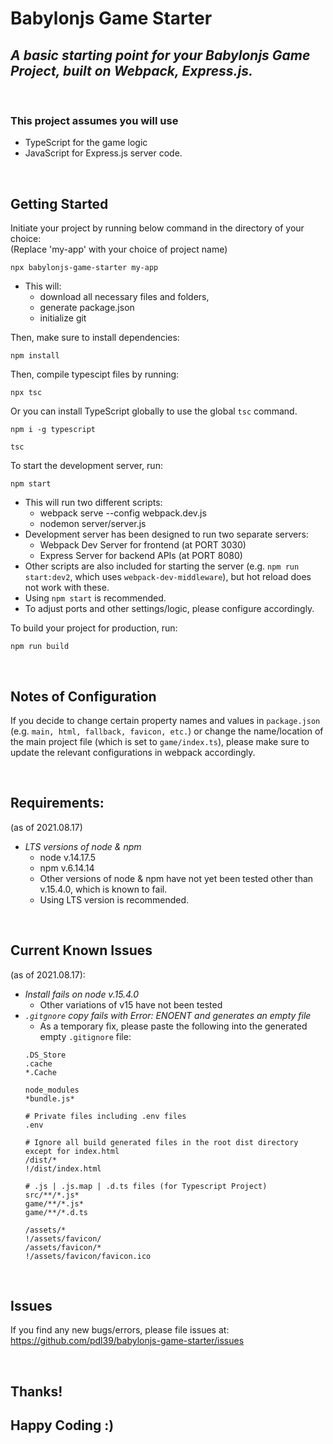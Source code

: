 # Babylonjs Game Starter

## *A basic starting point for your Babylonjs Game Project, built on Webpack, Express.js.*

<br/>

### This project assumes you will use

- TypeScript for the game logic
- JavaScript for Express.js server code.

<br/>

## Getting Started

Initiate your project by running below command in the directory of your choice:
<br/>
(Replace 'my-app' with your choice of project name)

```
npx babylonjs-game-starter my-app
```

- This will:
  - download all necessary files and folders,
  - generate package.json
  - initialize git

Then, make sure to install dependencies:

```
npm install
```

Then, compile typescipt files by running:

```
npx tsc
```

Or you can install TypeScript globally to use the global `tsc` command.

```
npm i -g typescript
```

```
tsc
```

To start the development server, run:

```
npm start
```
- This will run two different scripts:
  - webpack serve --config webpack.dev.js
  - nodemon server/server.js
- Development server has been designed to run two separate servers:
  - Webpack Dev Server for frontend (at PORT 3030)
  - Express Server for backend APIs (at PORT 8080)
- Other scripts are also included for starting the server (e.g. `npm run start:dev2`, which uses `webpack-dev-middleware`), but hot reload does not work with these.
- Using `npm start` is recommended.
- To adjust ports and other settings/logic, please configure accordingly.

To build your project for production, run:

```
npm run build
```

<br/>

## Notes of Configuration
If you decide to change certain property names and values in `package.json` (e.g. `main, html, fallback, favicon, etc.`) or change the name/location of the main project file (which is set to `game/index.ts`), please make sure to update the relevant configurations in webpack accordingly.

<br/>

## Requirements:
(as of 2021.08.17)
- *LTS versions of node & npm*
  - node v.14.17.5
  - npm v.6.14.14
  - Other versions of node & npm have not yet been tested other than v.15.4.0, which is known to fail.
  - Using LTS version is recommended.

<br/>

## Current Known Issues
(as of 2021.08.17):
- *Install fails on node v.15.4.0*
  - Other variations of v15 have not been tested
- *`.gitgnore` copy fails with Error: ENOENT and generates an empty file*
  - As a temporary fix, please paste the following into the generated empty `.gitignore` file:
  ```
  .DS_Store
  .cache
  *.Cache

  node_modules
  *bundle.js*

  # Private files including .env files
  .env

  # Ignore all build generated files in the root dist directory except for index.html
  /dist/*
  !/dist/index.html

  # .js | .js.map | .d.ts files (for Typescript Project)
  src/**/*.js*
  game/**/*.js*
  game/**/*.d.ts

  /assets/*
  !/assets/favicon/
  /assets/favicon/*
  !/assets/favicon/favicon.ico
  ```

<br/>

## Issues
If you find any new bugs/errors, please file issues at:
https://github.com/pdl39/babylonjs-game-starter/issues

<br/>

## Thanks!
## Happy Coding :)
